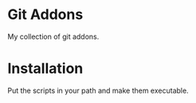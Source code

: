 # Git Addons

My collection of git addons.

# Installation

Put the scripts in your path and make them executable.
